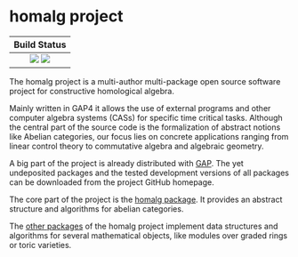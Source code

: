 # homalg project

| **Build Status**                                                                                |
|:-----------------------------------------------------------------------------------------------:|
| [![][tests-img]][tests-url] [![][codecov-img]][codecov-url] |


The homalg project is a multi-author multi-package open source software project for constructive homological algebra.

Mainly written in GAP4 it allows the use of external programs and other computer algebra systems (CASs) for specific time critical tasks.
Although the central part of the source code is the formalization of abstract notions like Abelian categories, our focus lies on concrete applications ranging from linear control theory to commutative algebra and algebraic geometry.

A big part of the project is already distributed with [GAP](https://www.gap-system.org/). The yet undeposited packages and the tested development versions of all packages can be downloaded from the project GitHub homepage.

The core part of the project is the [homalg package](https://homalg-project.github.io/homalg_project/homalg/). It provides an abstract structure and algorithms for abelian categories.

The [other packages](https://homalg-project.github.io/homalg_project/) of the homalg project implement data structures and algorithms for several mathematical objects, like modules over graded rings or toric varieties.

[docs-stable-img]: https://img.shields.io/badge/docs-stable-blue.svg
[docs-stable-url]: https://homalg-project.github.io/homalg_project/

[tests-img]: https://github.com/homalg-project/homalg_project/workflows/Tests/badge.svg
[tests-url]: https://github.com/homalg-project/homalg_project/

[codecov-img]: https://codecov.io/gh/homalg-project/homalg_project/branch/master/graph/badge.svg
[codecov-url]: https://codecov.io/gh/homalg-project/homalg_project
